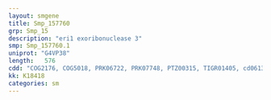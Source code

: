 ```yaml
---
layout: smgene
title: Smp_157760
grp: Smp_15
description: "eri1 exoribonuclease 3"
smp: Smp_157760.1
uniprot: "G4VP38"
length:   576
cdd: "COG2176, COG5018, PRK06722, PRK07748, PTZ00315, TIGR01405, cd06133, cl10012, pfam00929, smart00479"
kk: K18418
categories: sm
---
```

